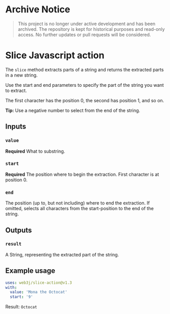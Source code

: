 # Archive Notice

> This project is no longer under active development and has been archived. The repository is kept for historical purposes and read-only access. No further updates or pull requests will be considered.

# Slice Javascript action

The `slice` method extracts parts of a string and returns the extracted parts in a new string.

Use the start and end parameters to specify the part of the string you want to extract.

The first character has the position 0, the second has position 1, and so on.

**Tip:** Use a negative number to select from the end of the string.

## Inputs

### `value`

**Required** What to substring.

### `start`

**Required** The position where to begin the extraction. First character is at position 0.

### `end`

The position (up to, but not including) where to end the extraction. If omitted, selects all characters from the start-position to the end of the string.

## Outputs

### `result`

A String, representing the extracted part of the string.

## Example usage

```yaml
uses: web3j/slice-action@v1.3
with:
  value: 'Mona the Octocat'
  start: '9'
```

Result: `Octocat`
